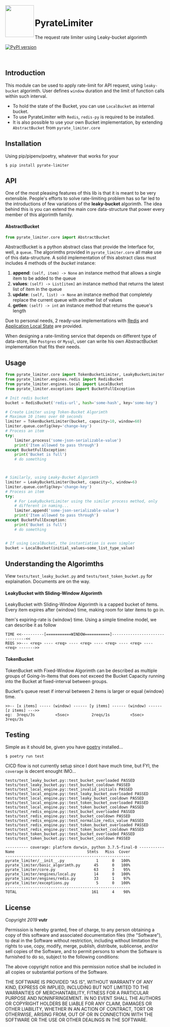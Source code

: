 <img align="left" width="90" height="100" src="https://github.com/vutran1710/PyrateLimiter/blob/master/img/log.png">

# PyrateLimiter
The request rate limiter using Leaky-bucket algorimth

[![PyPI version](https://badge.fury.io/py/pyrate-limiter.svg)](https://badge.fury.io/py/pyrate-limiter)

<br>

## Introduction
This module can be used to apply rate-limit for API request, using `leaky-bucket` algorimth. User defines `window`
duration and the limit of function calls within such interval.

- To hold the state of the Bucket, you can use `LocalBucket` as internal bucket.
- To use PyrateLimiter with `Redis`,  `redis-py` is required to be installed.
- It is also possible to use your own Bucket implementation, by extending `AbstractBucket` from `pyrate_limiter.core`


## Installation
Using pip/pipenv/poetry, whatever that works for your

``` shell
$ pip install pyrate-limiter
```


## API
One of the most pleasing features of this lib is that it is meant to be very extensible. People's efforts to solve rate-limiting
problem has so far led to the introductions of few variations of the **leaky-bucket** algorimth. The idea behind this is
you can extend the main core data-structure that power every member of this algorimth family.

#### AbstractBucket
```python
from pyrate_limiter.core import AbstractBucket
```
AbstractBucket is a python abstract class that provide the Interface for, well, a `queue`. The algorimths provided in
`pyrate_limiter.core` all make use of this data-structure. A solid implementation of this abstract class must includes 4
methods of the *bucket* instance:

1. **append**:  `(self, item) -> None`
an instance method that allows a single item to be added to the queue
2. **values**: `(self) -> List[item]`
an instance method that returns the latest list of item in the queue
3. **update**: `(self, list) -> None`
an instance method that completely replace the current queue with another list of values
4. **getlen**: `(self) -> int`
an instance method that returns the queue's length

Due to personal needs, 2 ready-use implementations with [Redis](https://github.com/vutran1710/PyrateLimiter/blob/master/pyrate_limiter/engines/redis.py) and [Application Local State](https://github.com/vutran1710/PyrateLimiter/blob/master/pyrate_limiter/engines/local.py) are provided.

When designing a rate-limiting service that depends on different type of data-store, like `Postgres` or `Mysql`,
user can write his own AbstractBucket implementation that fits their needs.

## Usage

``` python
from pyrate_limiter.core import TokenBucketLimiter, LeakyBucketLimiter
from pyrate_limiter.engines.redis import RedisBucket
from pyrate_limiter.engines.local import LocalBucket
from pyrate_limiter.exceptions import BucketFullException

# Init redis bucket
bucket = RedisBucket('redis-url', hash='some-hash', key='some-key')

# Create Limiter using Token-Bucket Algorimth
# Maximum 10 items over 60 seconds
limiter = TokenBucketLimiter(bucket, capacity=10, window=60)
limiter.queue.config(key='change-key')
# Process an item
try:
    limiter.process('some-json-serializable-value')
    print('Item allowed to pass through')
except BucketFullException:
    print('Bucket is full')
    # do something



# Similarly, using Leaky-Bucket Algorimth
limiter = LeakyBucketLimiter(bucket, capacity=5, window=6)
limiter.queue.config(key='change-key')
# Process an item
try:
    # For LeakyBucketLimiter using the similar process method, only
    # different in naming...
    limiter.append('some-json-serializable-value')
    print('Item allowed to pass through')
except BucketFullException:
    print('Bucket is full')
    # do something


# If using LocalBucket, the instantiation is even simpler
bucket = LocalBucket(initial_values=some_list_type_value)
```


## Understanding the Algorimths
View `tests/test_leaky_bucket.py` and `tests/test_token_bucket.py` for explaination. Documents are on the way.
#### LeakyBucket with Sliding-Window Algorimth
LeakyBucket with Sliding-Window Algorimth is a capped bucket of items. Every item expires after {window} time, making room for later items to go in.

Item's expiring-rate is {window} time.
Using a simple timeline model, we can describe it as follow
```
TIME <<----------[===========WINDOW===========]--------------------------------<<
REQS >>--- <req> ---- <req> ---- <req> ---- <req> ---- <req> ---- <req> ------->>
```

#### TokenBucket
TokenBucket with Fixed-Window Algorimth can be described as multiple groups of Going-In-Items that does not exceed the Bucket Capacity running into the Bucket at fixed-interval between groups.

Bucket's queue reset if interval between 2 items is larger or equal {window} time.

```
>>-- [x items] ----- (window) ------ [y items] ------ (window) ------ [z items] --->>
eg:  3reqs/3s         <5sec>          2reqs/1s         <5sec>          3reqs/3s
```

## Testing
Simple as it should be, given you have [poetry](https://poetry.eustace.io/) installed...

``` shell
$ poetry run test
```

CICD flow is not currently setup since I dont have much time, but FYI, the `coverage` is decent enought IMO...

``` shell
tests/test_leaky_bucket.py::test_bucket_overloaded PASSED
tests/test_leaky_bucket.py::test_bucket_cooldown PASSED
tests/test_local_engine.py::test_invalid_initials PASSED
tests/test_local_engine.py::test_leaky_bucket_overloaded PASSED
tests/test_local_engine.py::test_leaky_bucket_cooldown PASSED
tests/test_local_engine.py::test_token_bucket_overloaded PASSED
tests/test_local_engine.py::test_token_bucket_cooldown PASSED
tests/test_redis_engine.py::test_bucket_overloaded PASSED
tests/test_redis_engine.py::test_bucket_cooldown PASSED
tests/test_redis_engine.py::test_normalize_redis_value PASSED
tests/test_redis_engine.py::test_token_bucket_overloaded PASSED
tests/test_redis_engine.py::test_token_bucket_cooldown PASSED
tests/test_token_bucket.py::test_bucket_overloaded PASSED
tests/test_token_bucket.py::test_bucket_cooldown PASSED

---------- coverage: platform darwin, python 3.7.5-final-0 -----------
Name                                Stmts   Miss  Cover
-------------------------------------------------------
pyrate_limiter/__init__.py              1      0   100%
pyrate_limiter/basic_algorimth.py      45      0   100%
pyrate_limiter/core.py                 63      3    95%
pyrate_limiter/engines/local.py        14      0   100%
pyrate_limiter/engines/redis.py        33      1    97%
pyrate_limiter/exceptions.py            5      0   100%
-------------------------------------------------------
TOTAL                                 161      4    98%
```

## License
Copyright *2019* **vutr**

Permission is hereby granted, free of charge, to any person obtaining a copy of this software and associated documentation files (the "Software"), to deal in the Software without restriction, including without limitation the rights to use, copy, modify, merge, publish, distribute, sublicense, and/or sell copies of the Software, and to permit persons to whom the Software is furnished to do so, subject to the following conditions:

The above copyright notice and this permission notice shall be included in all copies or substantial portions of the Software.

THE SOFTWARE IS PROVIDED "AS IS", WITHOUT WARRANTY OF ANY KIND, EXPRESS OR IMPLIED, INCLUDING BUT NOT LIMITED TO THE WARRANTIES OF MERCHANTABILITY, FITNESS FOR A PARTICULAR PURPOSE AND NONINFRINGEMENT. IN NO EVENT SHALL THE AUTHORS OR COPYRIGHT HOLDERS BE LIABLE FOR ANY CLAIM, DAMAGES OR OTHER LIABILITY, WHETHER IN AN ACTION OF CONTRACT, TORT OR OTHERWISE, ARISING FROM, OUT OF OR IN CONNECTION WITH THE SOFTWARE OR THE USE OR OTHER DEALINGS IN THE SOFTWARE.
